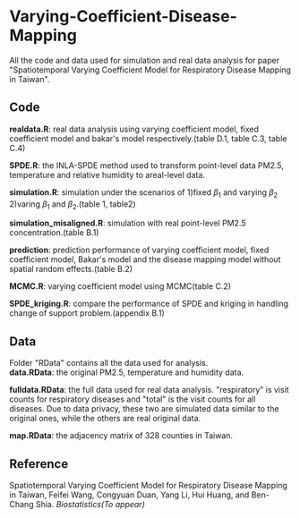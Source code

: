 # Varying-Coefficient-Disease-Mapping
All the code and data used for simulation and real data analysis for paper "Spatiotemporal Varying Coefficient Model for Respiratory Disease Mapping in Taiwan".

## Code 
**realdata.R**: real data analysis using varying coefficient model, fixed coefficient model and bakar's model respectively.(table D.1, table C.3, table C.4) 

**SPDE.R**: the INLA-SPDE method used to transform point-level data PM2.5, temperature and relative humidity to areal-level data. 

**simulation.R**:  simulation under the scenarios of 1)fixed $\beta_1$ and varying $\beta_2$ 2)varing $\beta_1$ and $\beta_2$.(table 1, table2)

**simulation_misaligned.R**: simulation with real point-level PM2.5 concentration.(table B.1) 

**prediction**: prediction performance of varying coefficient model, fixed coefficient model, Bakar's model and the disease mapping model without spatial random effects.(table B.2) 

**MCMC.R**: varying coefficient model using MCMC(table C.2) 

**SPDE_kriging.R**: compare the performance of SPDE and kriging in handling change of support problem.(appendix B.1) 

## Data
Folder "RData" contains all the data used for analysis. \
**data.RData**: the original PM2.5, temperature and humidity data. 

**fulldata.RData**: the full data used for real data analysis. "respiratory" is visit counts for respiratory diseases and "total" is the visit counts for all diseases. Due to data privacy, these two are simulated data similar to the original ones, while the others are real original data. 

**map.RData**: the adjacency matrix of 328 counties in Taiwan.

## Reference
Spatiotemporal Varying Coefficient Model for Respiratory Disease Mapping in Taiwan, Feifei Wang, Congyuan Duan, Yang Li, Hui Huang, and Ben-Chang Shia. _Biostatistics(To appear)_